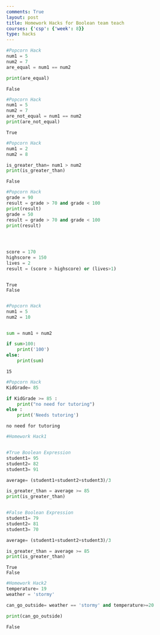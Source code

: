 ```yaml
---
comments: True
layout: post
title: Homework Hacks for Boolean team teach
courses: {'csp': {'week': 8}}
type: hacks
---
```


```python
#Popcorn Hack
num1 = 5
num2 = 7
are_equal = num1 == num2 

print(are_equal)

```

    False



```python
#Popcorn Hack
num1 = 5
num2 = 7
are_not_equal = num1 == num2
print(are_not_equal)
```

    True



```python
#Popcorn Hack
num1 = 2
num2 = 8

is_greater_than= num1 > num2
print(is_greater_than)
```

    False



```python
#Popcorn Hack
grade = 90
result = grade > 70 and grade < 100
print(result)
grade = 50
result = grade > 70 and grade < 100
print(result)




score = 170
highscore = 150
lives = 2
result = (score > highscore) or (lives>1)



```

    True
    False



```python

#Popcorn Hack
num1 = 5
num2 = 10


sum = num1 + num2 

if sum>100: 
    print('100')
else:
    print(sum)
```

    15



```python
#Popcorn Hack
KidGrade= 85

if KidGrade >= 85 : 
    print("no need for tutoring")
else :
    print('Needs tutoring')
```

    no need for tutoring



```python
#Homework Hack1


#True Boolean Expression
student1= 95
student2= 82
student3= 91

average= (student1+student2+student3)/3

is_greater_than = average >= 85
print(is_greater_than)


#False Boolean Expression
student1= 79
student2= 81
student3= 70

average= (student1+student2+student3)/3

is_greater_than = average >= 85
print(is_greater_than)

```

    True
    False



```python
#Homework Hack2
temperature= 19
weather = 'stormy'

can_go_outside= weather == 'stormy' and temperature>=20

print(can_go_outside)


```

    False

